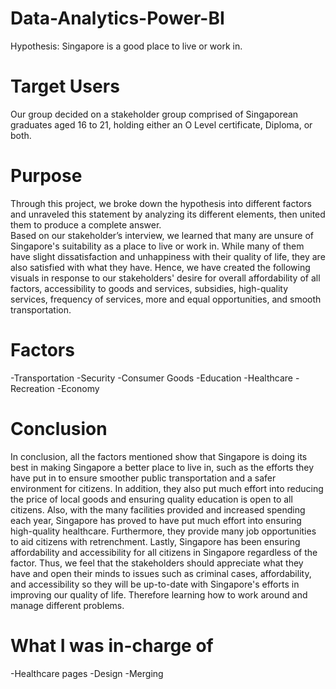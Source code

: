 # Data-Analytics-Power-BI
Hypothesis: Singapore is a good place to live or work in. 

# Target Users 
Our group decided on a stakeholder group comprised of Singaporean graduates aged 16 to 21, holding either an O Level certificate, Diploma, or both. 

# Purpose
Through this project, we broke down the hypothesis into different factors and unraveled this statement by analyzing its different elements, then united them to produce a complete answer.  
Based on our stakeholder’s interview, we learned that many are unsure of Singapore's suitability as a place to live or work in. While many of them have slight dissatisfaction and unhappiness with their quality of life, they are also satisfied with what they have. Hence, we have created the following visuals in response to our stakeholders' desire for overall affordability of all factors, accessibility to goods and services, subsidies, high-quality services, frequency of services, more and equal opportunities, and smooth transportation.

# Factors
-Transportation
-Security
-Consumer Goods 
-Education 
-Healthcare
-Recreation 
-Economy

# Conclusion
In conclusion, all the factors mentioned show that Singapore is doing its best in making Singapore a better place to live in, such as the efforts they have put in to ensure smoother public transportation and a safer environment for citizens. In addition, they also put much effort into reducing the price of local goods and ensuring quality education is open to all citizens. Also, with the many facilities provided and increased spending each year, Singapore has proved to have put much effort into ensuring high-quality healthcare. Furthermore, they provide many job opportunities to aid citizens with retrenchment. Lastly, Singapore has been ensuring affordability and accessibility for all citizens in Singapore regardless of the factor. 
Thus, we feel that the stakeholders should appreciate what they have and open their minds to issues such as criminal cases, affordability, and accessibility so they will be up-to-date with Singapore's efforts in improving our quality of life. Therefore learning how to work around and manage different problems.


# What I was in-charge of
-Healthcare pages
-Design 
-Merging 
